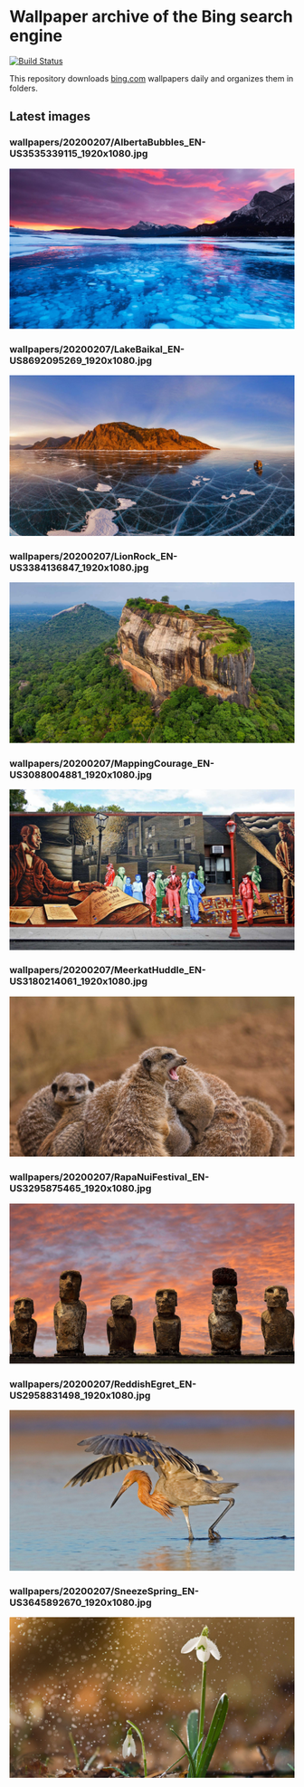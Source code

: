 # Wallpaper archive of the Bing search engine

[![Build Status](https://travis-ci.org/kijart/bing-daily-images-dl.svg?branch=wallpapers)](https://travis-ci.org/kijart/bing-daily-images-dl)

This repository downloads [bing.com](https://www.bing.com) wallpapers daily and organizes them in folders.

## Latest images

<!-- Wallpapers -->

### wallpapers/20200207/AlbertaBubbles_EN-US3535339115_1920x1080.jpg

![wallpapers/20200207/AlbertaBubbles_EN-US3535339115_1920x1080.jpg](wallpapers/20200207/AlbertaBubbles_EN-US3535339115_1920x1080.jpg)

### wallpapers/20200207/LakeBaikal_EN-US8692095269_1920x1080.jpg

![wallpapers/20200207/LakeBaikal_EN-US8692095269_1920x1080.jpg](wallpapers/20200207/LakeBaikal_EN-US8692095269_1920x1080.jpg)

### wallpapers/20200207/LionRock_EN-US3384136847_1920x1080.jpg

![wallpapers/20200207/LionRock_EN-US3384136847_1920x1080.jpg](wallpapers/20200207/LionRock_EN-US3384136847_1920x1080.jpg)

### wallpapers/20200207/MappingCourage_EN-US3088004881_1920x1080.jpg

![wallpapers/20200207/MappingCourage_EN-US3088004881_1920x1080.jpg](wallpapers/20200207/MappingCourage_EN-US3088004881_1920x1080.jpg)

### wallpapers/20200207/MeerkatHuddle_EN-US3180214061_1920x1080.jpg

![wallpapers/20200207/MeerkatHuddle_EN-US3180214061_1920x1080.jpg](wallpapers/20200207/MeerkatHuddle_EN-US3180214061_1920x1080.jpg)

### wallpapers/20200207/RapaNuiFestival_EN-US3295875465_1920x1080.jpg

![wallpapers/20200207/RapaNuiFestival_EN-US3295875465_1920x1080.jpg](wallpapers/20200207/RapaNuiFestival_EN-US3295875465_1920x1080.jpg)

### wallpapers/20200207/ReddishEgret_EN-US2958831498_1920x1080.jpg

![wallpapers/20200207/ReddishEgret_EN-US2958831498_1920x1080.jpg](wallpapers/20200207/ReddishEgret_EN-US2958831498_1920x1080.jpg)

### wallpapers/20200207/SneezeSpring_EN-US3645892670_1920x1080.jpg

![wallpapers/20200207/SneezeSpring_EN-US3645892670_1920x1080.jpg](wallpapers/20200207/SneezeSpring_EN-US3645892670_1920x1080.jpg)

